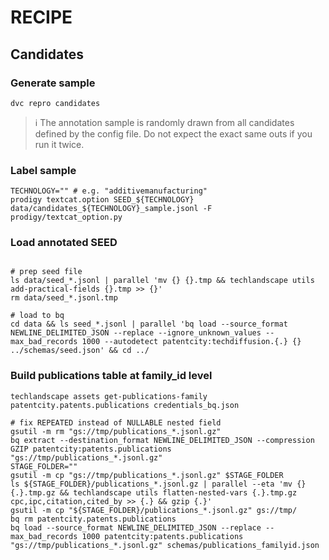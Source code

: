 # RECIPE

## Candidates

### Generate sample

````shell
dvc repro candidates
````

> :information_source: The annotation sample is randomly drawn from all candidates defined by the config file. Do not expect the exact same outs if you run it twice.

### Label sample

````shell
TECHNOLOGY="" # e.g. "additivemanufacturing"
prodigy textcat.option SEED_${TECHNOLOGY} data/candidates_${TECHNOLOGY}_sample.jsonl -F prodigy/textcat_option.py
````

### Load annotated SEED

```shell

# prep seed file
ls data/seed_*.jsonl | parallel 'mv {} {}.tmp && techlandscape utils add-practical-fields {}.tmp >> {}'
rm data/seed_*.jsonl.tmp

# load to bq
cd data && ls seed_*.jsonl | parallel 'bq load --source_format NEWLINE_DELIMITED_JSON --replace --ignore_unknown_values --max_bad_records 1000 --autodetect patentcity:techdiffusion.{.} {} ../schemas/seed.json' && cd ../
```

### Build publications table at family_id level

```shell
techlandscape assets get-publications-family patentcity.patents.publications credentials_bq.json

# fix REPEATED instead of NULLABLE nested field 
gsutil -m rm "gs://tmp/publications_*.jsonl.gz"
bq extract --destination_format NEWLINE_DELIMITED_JSON --compression GZIP patentcity:patents.publications "gs://tmp/publications_*.jsonl.gz" 
STAGE_FOLDER=""
gsutil -m cp "gs://tmp/publications_*.jsonl.gz" $STAGE_FOLDER
ls ${STAGE_FOLDER}/publications_*.jsonl.gz | parallel --eta 'mv {} {.}.tmp.gz && techlandscape utils flatten-nested-vars {.}.tmp.gz cpc,ipc,citation,cited_by >> {.} && gzip {.}'
gsutil -m cp "${STAGE_FOLDER}/publications_*.jsonl.gz" gs://tmp/
bq rm patentcity.patents.publications
bq load --source_format NEWLINE_DELIMITED_JSON --replace --max_bad_records 1000 patentcity:patents.publications "gs://tmp/publications_*.jsonl.gz" schemas/publications_familyid.json
```
